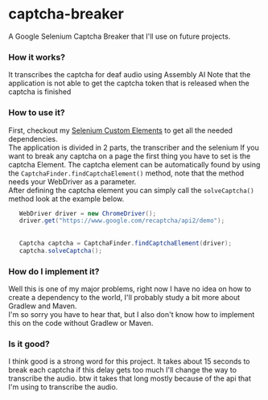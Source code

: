 # captcha-breaker
A Google Selenium Captcha Breaker that I'll use on future projects.

### How it works?
It transcribes the captcha for deaf audio using Assembly AI
Note that the application is not able to get the captcha token that is released when the captcha is 
finished

### How to use it?
First, checkout my [Selenium Custom Elements](https://github.com/seujorgenochurras/captcha-breaker.git) to get all the needed dependencies. <br>
The application is divided in 2 parts, the transcriber and the selenium
If you want to break any captcha on a page the first thing you have to set is the 
captcha Element.
The captcha element can be automatically found by using the `CaptchaFinder.findCaptchaElement()` method,
note that the method needs your WebDriver as a parameter.
<br>
After defining the captcha element you can simply call the `solveCaptcha()` method
look at the example below.

    
```java
   WebDriver driver = new ChromeDriver();
   driver.get("https://www.google.com/recaptcha/api2/demo");
   
   
   Captcha captcha = CaptchaFinder.findCaptchaElement(driver);
   captcha.solveCaptcha();
```
### How do I implement it?
Well this is one of my major problems, right now I have no idea on 
how to create a dependency to the world,
I'll probably study a bit more about Gradlew and Maven.
<br>    I'm so sorry you have to hear that, but I also don't know how
to implement this on the code without Gradlew or Maven.

### Is it good?
I think good is a strong word for this project.
It takes about 15 seconds to break each captcha
if this delay gets too much I'll change the way to transcribe the audio.
btw it takes that long mostly because of the api that I'm using 
to transcribe the audio.
